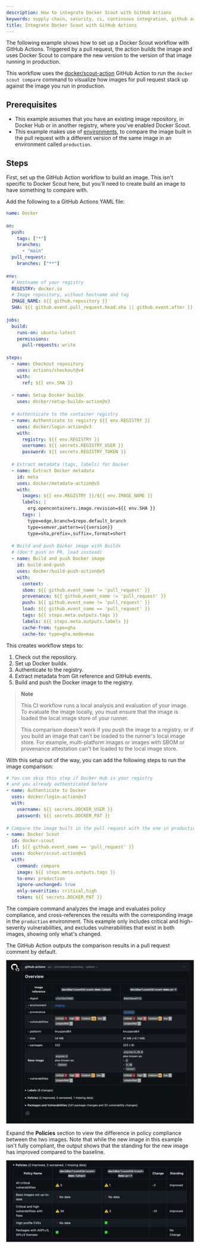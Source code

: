 ```yaml
---
description: How to integrate Docker Scout with GitHub Actions
keywords: supply chain, security, ci, continuous integration, github actions
title: Integrate Docker Scout with GitHub Actions
---
```


The following example shows how to set up a Docker Scout workflow with GitHub
Actions. Triggered by a pull request, the action builds the image and uses
Docker Scout to compare the new version to the version of that image running in
production.

This workflow uses the
[docker/scout-action](https://github.com/docker/scout-action) GitHub Action to
run the `docker scout compare` command to visualize how images for pull request
stack up against the image you run in production.

## Prerequisites

- This example assumes that you have an existing image repository, in Docker Hub
  or in another registry, where you've enabled Docker Scout.
- This example makes use of [environments](../environment/_index.md), to compare
  the image built in the pull request with a different version of the same image
  in an environment called `production`.

## Steps

First, set up the GitHub Action workflow to build an image. This isn't specific
to Docker Scout here, but you'll need to create build an image to have
something to compare with.

Add the following to a GitHub Actions YAML file:

```yaml
name: Docker

on:
  push:
    tags: ["*"]
    branches:
      - "main"
  pull_request:
    branches: ["**"]

env:
  # Hostname of your registry
  REGISTRY: docker.io
  # Image repository, without hostname and tag
  IMAGE_NAME: ${{ github.repository }}
  SHA: ${{ github.event.pull_request.head.sha || github.event.after }}

jobs:
  build:
    runs-on: ubuntu-latest
    permissions:
      pull-requests: write

steps:
  - name: Checkout repository
    uses: actions/checkout@v4
    with:
      ref: ${{ env.SHA }}

  - name: Setup Docker buildx
    uses: docker/setup-buildx-action@v3

  # Authenticate to the container registry
  - name: Authenticate to registry ${{ env.REGISTRY }}
    uses: docker/login-action@v3
    with:
      registry: ${{ env.REGISTRY }}
      username: ${{ secrets.REGISTRY_USER }}
      password: ${{ secrets.REGISTRY_TOKEN }}

  # Extract metadata (tags, labels) for Docker
  - name: Extract Docker metadata
    id: meta
    uses: docker/metadata-action@v5
    with:
      images: ${{ env.REGISTRY }}/${{ env.IMAGE_NAME }}
      labels: |
        org.opencontainers.image.revision=${{ env.SHA }}
      tags: |
        type=edge,branch=$repo.default_branch
        type=semver,pattern=v{{version}}
        type=sha,prefix=,suffix=,format=short

  # Build and push Docker image with Buildx
  # (don't push on PR, load instead)
  - name: Build and push Docker image
    id: build-and-push
    uses: docker/build-push-action@v5
    with:
      context: .
      sbom: ${{ github.event_name != 'pull_request' }}
      provenance: ${{ github.event_name != 'pull_request' }}
      push: ${{ github.event_name != 'pull_request' }}
      load: ${{ github.event_name == 'pull_request' }}
      tags: ${{ steps.meta.outputs.tags }}
      labels: ${{ steps.meta.outputs.labels }}
      cache-from: type=gha
      cache-to: type=gha,mode=max
```

This creates workflow steps to:

1. Check out the repository.
2. Set up Docker buildx.
3. Authenticate to the registry.
4. Extract metadata from Git reference and GitHub events.
5. Build and push the Docker image to the registry.

> **Note**
>
> This CI workflow runs a local analysis and evaluation of your image. To
> evaluate the image locally, you must ensure that the image is loaded the
> local image store of your runner.
>
> This comparison doesn't work if you push the image to a registry, or if you
> build an image that can't be loaded to the runner's local image store. For
> example, multi-platform images or images with SBOM or provenance attestation
> can't be loaded to the local image store.

With this setup out of the way, you can add the following steps to run the
image comparison:

```yaml
# You can skip this step if Docker Hub is your registry
# and you already authenticated before
- name: Authenticate to Docker
  uses: docker/login-action@v3
  with:
    username: ${{ secrets.DOCKER_USER }}
    password: ${{ secrets.DOCKER_PAT }}

# Compare the image built in the pull request with the one in production
- name: Docker Scout
  id: docker-scout
  if: ${{ github.event_name == 'pull_request' }}
  uses: docker/scout-action@v1
  with:
    command: compare
    image: ${{ steps.meta.outputs.tags }}
    to-env: production
    ignore-unchanged: true
    only-severities: critical,high
    token: ${{ secrets.DOCKER_PAT }}
```

The compare command analyzes the image and evaluates policy compliance, and
cross-references the results with the corresponding image in the `production`
environment. This example only includes critical and high-severity
vulnerabilities, and excludes vulnerabilities that exist in both images,
showing only what's changed.

The GitHub Action outputs the comparison results in a pull request comment by
default.

![A screenshot showing the results of Docker Scout output in a GitHub Action](../../images/gha-output.webp)

Expand the **Policies** section to view the difference in policy compliance
between the two images. Note that while the new image in this example isn't
fully compliant, the output shows that the standing for the new image has
improved compared to the baseline.

![GHA policy evaluation output](../../images/gha-policy-eval.webp)
